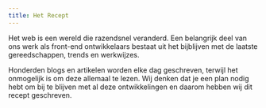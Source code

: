 ```yaml
---
title: Het Recept
---
```


Het web is een wereld die razendsnel veranderd. Een belangrijk deel van ons werk als front-end ontwikkelaars bestaat uit het bijblijven met de laatste gereedschappen, trends en werkwijzes.

Honderden blogs en artikelen worden elke dag geschreven, terwijl het onmogelijk is om deze allemaal te lezen. Wij denken dat je een plan nodig hebt om bij te blijven met al deze ontwikkelingen en daarom hebben wij dit recept geschreven.